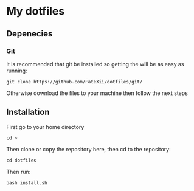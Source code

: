 # My dotfiles

## Depenecies

### Git

It is recommended that git be installed so getting the will be as easy as running:

`git clone https://github.com/FateXii/dotfiles/git/`

Otherwise download the files to your machine then follow the next steps

## Installation

First go to your home directory

`cd ~`

Then clone or copy the repository here, then cd to the repository:

`cd dotfiles`

Then run:

`bash install.sh`

